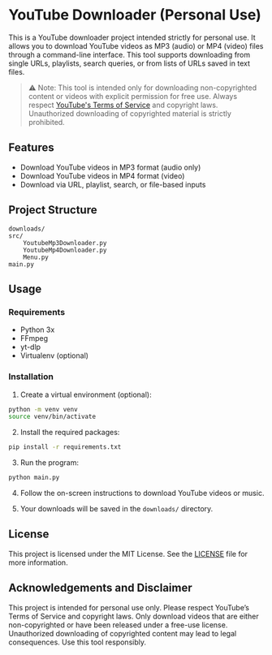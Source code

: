 # YouTube Downloader (Personal Use)

This is a YouTube downloader project intended strictly for personal use. It allows you to download YouTube videos as MP3 (audio) or MP4 (video) files through a command-line interface. This tool supports downloading from single URLs, playlists, search queries, or from lists of URLs saved in text files.

> ⚠️ Note: This tool is intended only for downloading non-copyrighted content or videos with explicit permission for free use. Always respect [YouTube's Terms of Service](https://www.youtube.com/t/terms) and copyright laws. Unauthorized downloading of copyrighted material is strictly prohibited.

## Features

- Download YouTube videos in MP3 format (audio only)
- Download YouTube videos in MP4 format (video)
- Download via URL, playlist, search, or file-based inputs

## Project Structure

```plaintext
downloads/
src/
    YoutubeMp3Downloader.py
    YoutubeMp4Downloader.py
    Menu.py
main.py
```

## Usage

### Requirements

- Python 3x
- FFmpeg
- yt-dlp
- Virtualenv (optional)

### Installation

1. Create a virtual environment (optional):

```bash
python -m venv venv
source venv/bin/activate
```

2. Install the required packages:

```bash
pip install -r requirements.txt
```

3. Run the program:

```bash
python main.py
```

4. Follow the on-screen instructions to download YouTube videos or music.

5. Your downloads will be saved in the `downloads/` directory.

## License

This project is licensed under the MIT License. See the [LICENSE](LICENSE) file for more information.

## Acknowledgements and Disclaimer

This project is intended for personal use only. Please respect YouTube’s Terms of Service and copyright laws. Only download videos that are either non-copyrighted or have been released under a free-use license. Unauthorized downloading of copyrighted content may lead to legal consequences. Use this tool responsibly.